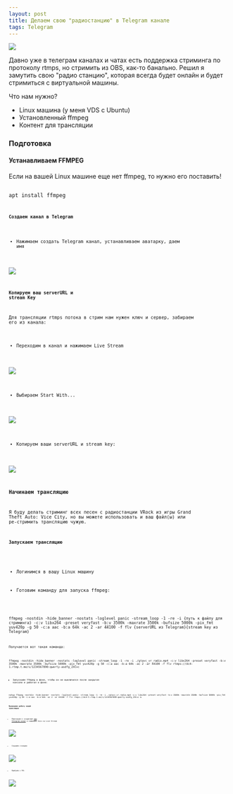 ```yaml
---
layout: post
title: Делаем свою "радиостанцию" в Telegram канале
tags: Telegram
---
```

![](https://raw.githubusercontent.com/tatarinovms/tatarinovms.github.io/master/images/posts/TelegramRadio/logo.png)

Давно уже в телеграм каналах и чатах есть поддержка стриминга по протоколу rtmps, но стримить из OBS, как-то банально. Решил я замутить свою "радио станцию", которая всегда будет онлайн и будет стримиться с виртуальной машины. 

Что нам нужно?
- Linux машина (у меня VDS с Ubuntu)
- Установленный ffmpeg
- Контент для трансляции

### Подготовка

#### Устанавливаем FFMPEG

Если на вашей Linux машине еще нет ffmpeg, то нужно его поставить! 

<code>
apt install ffmpeg
<code>

#### Создаем канал в Telegram

- Нажимаем создать Telegram канал, устанавливаем аватарку, даем имя

![](https://raw.githubusercontent.com/tatarinovms/tatarinovms.github.io/master/images/posts/TelegramRadio/T1.png)

#### Копируем ваш serverURL и stream Key

Для трансляции rtmps потока в стрим нам нужен ключ и сервер, забираем его из канала:

- Переходим в канал и нажимаем Live Stream

![](https://raw.githubusercontent.com/tatarinovms/tatarinovms.github.io/master/images/posts/TelegramRadio/T1_2.png)

- Выбираем Start With... 

![](https://raw.githubusercontent.com/tatarinovms/tatarinovms.github.io/master/images/posts/TelegramRadio/T1_3.png)

- Копируем ваши serverURL и stream key:

![](https://raw.githubusercontent.com/tatarinovms/tatarinovms.github.io/master/images/posts/TelegramRadio/T1_4.png)

### Начинаем трансляцию 

Я буду делать стриминг всех песен с радиостанции VRock из игры Grand Theft Auto: Vice City, но вы можете использовать и ваш файл(ы) или ре-стримить трансляцию чужую.

#### Запускаем трансляцию

- Логинимся в вашу Linux машину

- Готовим команду для запуска ffmpeg:

<code>
ffmpeg -nostdin -hide_banner -nostats -loglevel panic -stream_loop -1 -re -i {путь к файлу для стриминга} -c:v libx264 -preset veryfast -b:v 3500k -maxrate 3500k -bufsize 5000k -pix_fmt yuv420p -g 50 -c:a aac -b:a 64k -ac 2 -ar 44100 -f flv {serverURL из Telegram}{stream key из Telegram}
<code>

Получается вот такая команда:

<code>
ffmpeg -nostdin -hide_banner -nostats -loglevel panic -stream_loop -1 -re -i ./gtavc_vr_radio.mp4 -c:v libx264 -preset veryfast -b:v 3500k -maxrate 3500k -bufsize 5000k -pix_fmt yuv420p -g 50 -c:a aac -b:a 64k -ac 2 -ar 44100 -f flv rtmps://dc4-1.rtmp.t.me/s/1234567890:qwerty-asdfg_ZXCvc
<code>

- Запускаем ffmpeg в фоне, чтобы он не выключился после закрытия консоли и работал в фоне:

<code>
nohup ffmpeg -nostdin -hide_banner -nostats -loglevel panic -stream_loop -1 -re -i ./gtavc_vr_radio.mp4 -c:v libx264 -preset veryfast -b:v 3500k -maxrate 3500k -bufsize 5000k -pix_fmt yuv420p -g 50 -c:a aac -b:a 64k -ac 2 -ar 44100 -f flv rtmps://dc4-1.rtmp.t.me/s/1234567890:qwerty-asdfg_ZXCvc &
<code>

#### Проверяем работу нашей трансляции

- Переходим в созданный [наш Telegram канал](https://t.me/beaverclanradiogta) и нажимаем Join на Live Stream

![](https://raw.githubusercontent.com/tatarinovms/tatarinovms.github.io/master/images/posts/TelegramRadio/T1_5.png)

- Слушаем станцию:

![](https://raw.githubusercontent.com/tatarinovms/tatarinovms.github.io/master/images/posts/TelegramRadio/T1_6.png)

- Пробуем с ПК: 

![](https://raw.githubusercontent.com/tatarinovms/tatarinovms.github.io/master/images/posts/TelegramRadio/T1_7.png)

